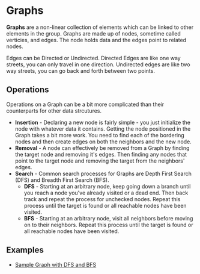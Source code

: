# Graphs
**Graphs** are a non-linear collection of elements which can be linked to other elements in the group. Graphs are made up of nodes, sometime called verticies, and edges. The node holds data and the edges point to related nodes.

Edges can be Directed or Undirected. Directed Edges are like one way streets, you can only travel in one direction. Undirected edges are like two way streets, you can go back and forth between two points.

## Operations
Operations on a Graph can be a bit more complicated than their counterparts for other data strcutures.

* **Insertion** - Declaring a new node is fairly simple - you just initialize the node with whatever data it contains. Getting the node positioned in the Graph takes a bit more work. You need to find each of the bordering nodes and then create edges on both the neighbors and the new node.
* **Removal** - A node can effectively be removed from a Graph by finding the target node and removing it's edges. Then finding any nodes that point to the target node and removing the target from the neighbors' edges.
* **Search** - Common search processes for Graphs are Depth First Search (DFS) and Breadth First Search (BFS).
  * **DFS** - Starting at an arbitrary node, keep going down a branch until you reach a node you've already visited or a dead end. Then back track and repeat the process for unchecked nodes. Repeat this process until the target is found or all reachable nodes have been visited.
  * **BFS** - Starting at an arbitrary node, visit all neighbors before moving on to their neighbors. Repeat this process until the target is found or all reachable nodes have been visited.

## Examples
* [Sample Graph with DFS and BFS](examples/graph.ts)